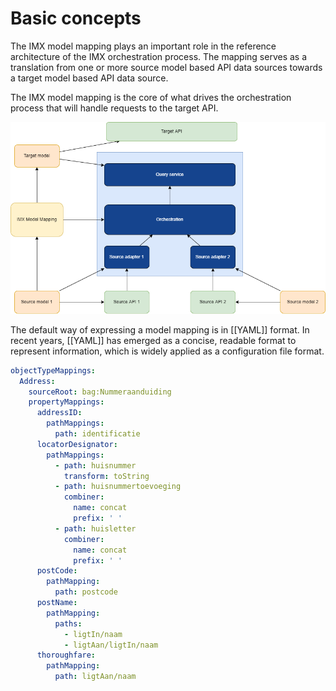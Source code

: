 # Basic concepts

The IMX model mapping plays an important role in the reference architecture of the IMX orchestration process. The mapping serves as a translation from one or more source model based API data sources towards a target model based API data source.

The IMX model mapping is the core of what drives the orchestration process that will handle requests to the target API.

![IMX Orchestration](/media/orchestration.drawio.png "IMX Orchestration")

The default way of expressing a model mapping is in [[YAML]] format. In recent years, [[YAML]] has emerged as a concise, readable format to represent information, which is widely applied as a configuration file format.

<aside class="example" title="IMX Model Mapping in YAML">

  ```yaml
  objectTypeMappings:
    Address:
      sourceRoot: bag:Nummeraanduiding
      propertyMappings:
        addressID:
          pathMappings:
            path: identificatie
        locatorDesignator:
          pathMappings:
            - path: huisnummer
              transform: toString
            - path: huisnummertoevoeging
              combiner:
                name: concat
                prefix: ' '
            - path: huisletter
              combiner:
                name: concat
                prefix: ' '
        postCode:
          pathMapping:
            path: postcode
        postName:
          pathMapping:
            paths:
              - ligtIn/naam
              - ligtAan/ligtIn/naam
        thoroughfare:
          pathMapping:
            path: ligtAan/naam
  ```
</aside>
